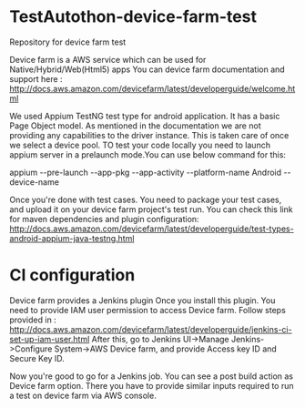 # TestAutothon-device-farm-test
Repository for device farm test

Device farm is a AWS service which can be used for Native/Hybrid/Web(Html5) apps
You can device farm documentation and support here : http://docs.aws.amazon.com/devicefarm/latest/developerguide/welcome.html

We used Appium TestNG test type for android application. It has a basic Page Object model. As mentioned in the documentation we are not providing any capabilities
to the driver instance. This is taken care of once we select a device pool. TO test your code locally you need to launch appium server in a prelaunch mode.You can
use below command for this:

appium --pre-launch --app-pkg <appPackage> --app-activity <activityName> --platform-name Android --device-name <deviceName>

Once you're done with test cases. You need to package your test cases, and upload it on your device farm project's test run. You can check this link for maven dependencies and plugin configuration: http://docs.aws.amazon.com/devicefarm/latest/developerguide/test-types-android-appium-java-testng.html 

# CI configuration

Device farm provides a Jenkins plugin
Once you install this plugin. You need to provide IAM user permission to access Device farm. Follow steps provided in : http://docs.aws.amazon.com/devicefarm/latest/developerguide/jenkins-ci-set-up-iam-user.html
After this, go to Jenkins UI->Manage Jenkins->Configure System->AWS Device farm, and provide Access key ID and Secure Key ID.

Now you're good to go for a Jenkins job. You can see a post build action as Device farm option. There you have to provide similar inputs required to run a test on device farm via AWS console.